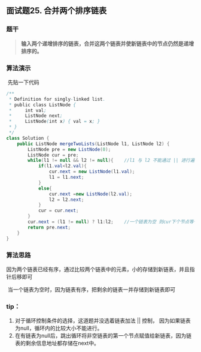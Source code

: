 ## 面试题25. 合并两个排序链表

### 题干

> **输入两个递增排序的链表，合并这两个链表并使新链表中的节点仍然是递增排序的。**



### 算法演示

​	先贴一下代码

```Java
/**
 * Definition for singly-linked list.
 * public class ListNode {
 *     int val;
 *     ListNode next;
 *     ListNode(int x) { val = x; }
 * }
 */
class Solution {
    public ListNode mergeTwoLists(ListNode l1, ListNode l2) {
        ListNode pre = new ListNode(0);
        ListNode cur = pre;
        while(l1 != null && l2 != null){    //l1 与 l2 不能通过 || 进行遍历 若两个链表一个为空 则不能进行val的比较
            if(l1.val<l2.val){                 
                cur.next = new ListNode(l1.val);
                l1 = l1.next;
            }
            else{
                cur.next =new ListNode(l2.val);              
                l2 = l2.next;
            }
            cur = cur.next;
        }
        cur.next = (l1 != null) ? l1:l2;    //一个链表为空 则cur下个节点等于非空链表的剩下节点的第一个即可，因为链表有序 且后续节点的信息通过next指针相连
        return pre.next;
    }
}
```



### 算法思路

​	因为两个链表已经有序，通过比较两个链表中的元素，小的存储到新链表，并且指针后移即可

​	当一个链表为空时，因为链表有序，把剩余的链表一并存储到新链表即可



### tip：

1. 对于循环控制条件的选择，这道题并没选着链表加法  || 控制， 因为如果链表为null，循环内的比较大小不能进行。
2. 在有链表为null后，跳出循环将非空链表的第一个节点赋值给新链表，因为链表的剩余信息地址都存储在next中。





